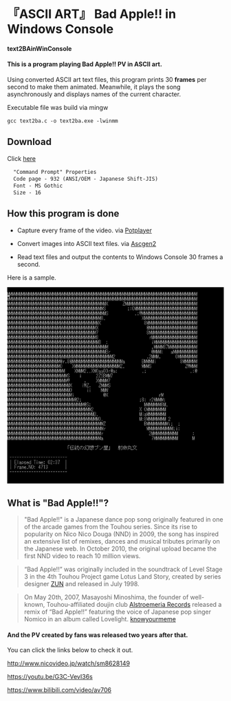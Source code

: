 # 『ASCII ART』 Bad Apple!! in Windows Console

#### text2BAinWinConsole
#### This is a program playing **Bad Apple!! PV** in ASCII art.

Using converted ASCII art text files, this program prints 30 **frames** per second to make them animated. Meanwhile, it plays the song asynchronously and displays names of the current character.

Executable file was build via mingw

```
gcc text2ba.c -o text2ba.exe -lwinmm
```

## Download

Click [here](https://github.com/Pasc99/text2BAinWinConsole/raw/master/text2ba.zip)

```
  "Command Prompt" Properties
  Code page - 932 (ANSI/OEM - Japanese Shift-JIS)
  Font - MS Gothic
  Size - 16
```

## How this program is done

- Capture every frame of the video.      via [Potplayer](https://potplayer.daum.net/) 

- Convert images into ASCII text files.      via [Ascgen2](https://ascgendotnet.jmsoftware.co.uk/)

- Read text files and output the contents to Windows Console 30 frames a second.

Here is a sample.

![SAMPLE](https://raw.githubusercontent.com/Pasc99/text2BAinWinConsole/master/sample.JPG)



## What is "Bad Apple!!"?

> "Bad Apple!!" is a Japanese dance pop song originally featured in one of the arcade games from the Touhou series. Since its rise to popularity on Nico Nico Douga (NND) in 2009, the song has inspired an extensive list of remixes, dances and musical tributes primarily on the Japanese web. In October 2010, the original upload became the first NND video to reach 10 million views. 

> “Bad Apple!!” was originally included in the soundtrack of Level Stage 3 in the 4th Touhou Project game Lotus Land Story, created by series designer [ZUN](http://www16.big.or.jp/~zun/) and released in July 1998.

> On May 20th, 2007, Masayoshi Minoshima, the founder of well-known, Touhou-affiliated doujin club [Alstroemeria Records](http://alst.net/) released a remix of “Bad Apple!!” featuring the voice of Japanese pop singer Nomico in an album called Lovelight.
> [knowyourmeme](http://knowyourmeme.com/memes/bad-apple)

#### And the PV created by fans was released two years after that.

You can click the links below to check it out. 

http://www.nicovideo.jp/watch/sm8628149

https://youtu.be/G3C-VevI36s

https://www.bilibili.com/video/av706






